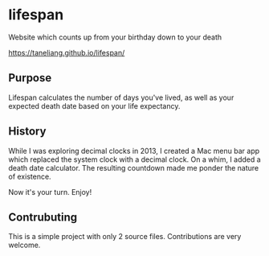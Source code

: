 # lifespan
Website which counts up from your birthday down to your death

<https://taneliang.github.io/lifespan/>

## Purpose

Lifespan calculates the number of days you've lived, as well as your expected death date based on your life expectancy.

## History

While I was exploring decimal clocks in 2013, I created a Mac menu bar app which replaced the system clock with a decimal clock. On a whim, I added a death date calculator. The resulting countdown made me ponder the nature of existence.

Now it's your turn. Enjoy!

## Contrubuting

This is a simple project with only 2 source files. Contributions are very welcome.
